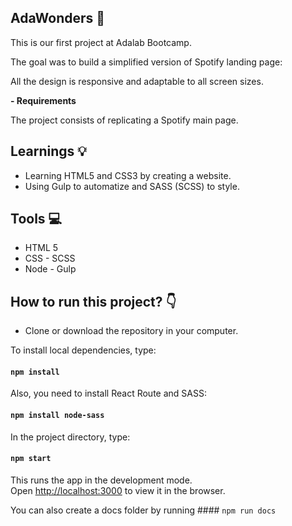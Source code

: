 ## AdaWonders 🌈

This is our first project at Adalab Bootcamp.

The goal was to build a simplified version of Spotify landing page:

All the design is responsive and adaptable to all screen sizes.

**- Requirements**

The project consists of replicating a Spotify main page.

## Learnings 💡

- Learning HTML5 and CSS3 by creating a website.
- Using Gulp to automatize and SASS (SCSS) to style.

## Tools 💻

- HTML 5
- CSS - SCSS
- Node - Gulp

## How to run this project? :point_down:

- Clone or download the repository in your computer.

To install local dependencies, type:

#### `npm install`

Also, you need to install React Route and SASS:

#### `npm install node-sass`

In the project directory, type:

#### `npm start`

This runs the app in the development mode.<br />
Open [http://localhost:3000](http://localhost:3000) to view it in the browser.

You can also create a docs folder by running #### `npm run docs`

